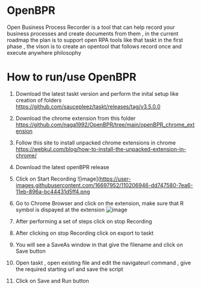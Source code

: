 # OpenBPR
Open Business Process Recorder is a tool that can help record your business processes and create documents from them , in the current roadmap the plan is to support open RPA tools like that taskt in the first phase , the vison is to create an opentool that follows record once and execute anywhere philosophy

# How to run/use OpenBPR
1) Download the latest taskt version and perform the inital setup like creation of folders https://github.com/saucepleez/taskt/releases/tag/v3.5.0.0
2) Download the chrome extension from this folder https://github.com/naga1992/OpenBPR/tree/main/openBPR_chrome_extension 
3) Follow this site to install unpacked chrome extensions in chrome https://webkul.com/blog/how-to-install-the-unpacked-extension-in-chrome/ 
4) Download the latest openBPR release
5) Click on Start Recording 
![image](https://user-images.githubusercontent.com/16697952/110206946-dd747580-7ea6-11eb-896a-bc44431d5ff4.png

7) Go to Chrome Browser and click on the extension, make sure that R symbol is dispayed at the extension 
![image](https://user-images.githubusercontent.com/16697952/110206926-b3bb4e80-7ea6-11eb-9560-5a84bd45d252.png)
8) After performing a set of steps click on stop Recording 
9) After clicking on stop Recording click on export to taskt
10) You will see a SaveAs window in that give the filename and click on  Save button 
11) Open taskt  , open existing file and edit the navigateurl command , give the required starting url and save the script
12) Click on Save and Run button 

